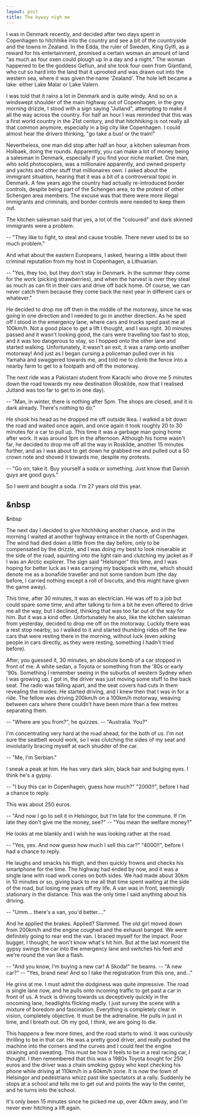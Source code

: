 ```yaml
---
layout: post
title: The byway nigh me
---
```


I was in Denmark recently, and decided after two days spent in Copenhagen to hitchhike into the country and see a bit of the countryside and the towns in Zealand. In the Edda, the ruler of Sweden, King Gylfi, as a reward for his entertainment, promised a certain woman an amount of land "as much as four oxen could plough up in a day and a night." The woman happened to be the goddess Gefiun, and she took four oxen from Giantland, who cut so hard into the land that it uprooted and was drawn out into the western sea, where it was given the name 'Zealand'. The hole left became a lake: either Lake Malar or Lake Valern.

I was told that it rains a lot in Denmark and is quite windy. And so on a windswept shoulder of the main highway out of Copenhagen, in the grey morning drizzle, I stood with a sign saying "Jutland", attempting to make it all the way across the country. For half an hour I was reminded that this was a first world country in the 21st century, and that hitchhiking is not really all that common anymore, especially in a big city like Copenhagen. I could almost hear the drivers thinking, "go take a bus! or the train!"

Nevertheless, one man did stop after half an hour, a kitchen salesman from Holbaek, doing the rounds. Apparently, you can make a lot of money being a salesman in Denmark, especially if you find your niche market. One man, who sold photocopiers, was a millionaire apparently, and owned property and yachts and other stuff that millionaires own. I asked about the immigrant situation, hearing that it was a bit of a controversial topic in Denmark. A few years ago the country had actually re-introduced border controls, despite being part of the Schengen area, to the protest of other Schengen area members. The excuse was that there were more illegal immigrants and criminals, and border controls were needed to keep them out.

The kitchen salesman said that yes, a lot of the "coloured" and dark skinned immigrants were a problem.

-- "They like to fight, to steal and cause trouble. There never used to be so much problem."

And what about the eastern Europeans, I asked, hearing a little about their criminal reputation from my host in Copenhagen, a Lithuanian.

-- "Yes, they too, but they don't stay in Denmark. In the summer they come for the work (picking strawberries), and when the harvest is over they steal as much as can fit in their cars and drive off back home. Of course, we can never catch them because they come back the next year in different cars or whatever."

He decided to drop me off then in the middle of the motorway, since he was going in one direction and I needed to go in another direction. As he sped off I stood in the emergency lane, where cars and trucks sped past me at 100km/h. Not a good place to get a lift I thought, and I was right. 30 minutes passed and it wasn't looking good, the cars were travelling too fast to stop, and it was too dangerous to stay, so I hopped onto the other lane and started walking. Unfortunately, it wasn't an exit, it was a ramp onto another motorway! And just as I began cursing a policeman pulled over in his Yamaha and swaggered towards me, and told me to climb the fence into a nearby farm to get to a footpath and off the motorway.

The next ride was a Pakistani student from Karachi who drove me 5 minutes down the road towards my new destination (Roskilde, now that I realised Jutland was too far to get to in one day).

-- "Man, in winter, there is nothing after 5pm. The shops are closed, and it is dark already. There's nothing to do."

He shook his head as he dropped me off outside Ikea. I walked a bit down the road and waited once again, and once again it took roughly 20 to 30 minutes for a car to pull up. This time it was a garbage man going home after work. It was around 1pm in the afternoon. Although his home wasn't far, he decided to drop me off all the way in Roskilde, another 15 minutes further, and as I was about to get down he grabbed me and pulled out a 50 crown note and shoved it towards me, despite my protests.

-- "Go on, take it. Buy yourself a soda or something. Just know that Danish guys are good guys."

So I went and bought a soda. I'm 27 years old this year.

&nbsp
---
&nbsp  

The next day I decided to give hitchhiking another chance, and in the morning I waited at another highway entrance in the north of Copenhagen. The wind had died down a little from the day before, only to be compensated by the drizzle, and I was doing my best to look miserable at the side of the road, squinting into the light rain and clutching my jacket as if I was an Arctic explorer. The sign said "Helsingor" this time, and I was hoping for better luck as I was carrying my backpack with me, which should denote me as a bonafide traveller and not some random bum (the day before, I carried nothing except a roll of biscuits, and this might have given the game away).

This time, after 30 minutes, it was an electrician. He was off to a job but could spare some time, and after talking to him a bit he even offered to drive me all the way, but I declined, thinking that was too far out of the way for him. But it was a kind offer. Unfortunately he also, like the kitchen salesman from yesterday, decided to drop me off on the motorway. Luckily there was a rest stop nearby, so I walked to it and started thumbing rides off the few cars that were resting there in the morning, without luck (even asking people in cars directly, as they were resting, something I hadn't tried before).

After, you guessed it, 30 minutes, an absolute bomb of a car stopped in front of me. A white sedan, a Toyota or something from the '80s or early '90s. Something I remember seeing in the suburbs of western Sydney when I was growing up. I got in, the driver was just moving some stuff to the back seat. The radio was falling apart, and the seat covers had cuts in them revealing the insides. He started driving, and I knew then that I was in for a ride. The fellow was driving 200km/h on a 100km/h motorway, weaving between cars where there couldn't have been more than a few metres separating them.

-- "Where are you from?", he quizzes.
-- "Australia. You?"

I'm concentrating very hard at the road ahead, for the both of us. I'm not sure the seatbelt would work, so I was clutching the sides of my seat and involutarily bracing myself at each shudder of the car.

-- "Me, I'm Serbian."

I sneak a peak at him. He has very dark skin, black hair and bulging eyes. I think he's a gypsy.

-- "I buy this car in Copenhagen, guess how much?" "2000!!", before I had a chance to reply.

This was about 250 euros.

-- "And now I go to sell it in Helsingor, but I'm late for the commune. If I'm late they don't give me the money, see?"
-- "You mean the welfare money?"

He looks at me blankly and I wish he was looking rather at the road.

-- "Yes, yes. And now guess how much I sell this car?" "4000!!", before I had a chance to reply.

He laughs and smacks his thigh, and then quickly frowns and checks his smartphone for the time. The highway had ended by now, and it was a single lane with road work cones on both sides. We had made about 30km in 10 minutes or so, giving back to me all that time spent waiting at the side of the road, but losing me years off my life. A van was in front, seemingly stationary in the distance. This was the only time I said anything about his driving.

-- "Umm... there's a van, you'd better...."

And he applied the brakes. Applied? Slammed. The old girl moved down from 200km/h and the engine coughed and the exhaust banged. We were definitely going to rear end the van. I braced myself for the impact. Poor bugger, I thought, he won't know what's hit him. But at the last moment the gypsy swings the car into the emergency lane and switches his feet and we're round the van like a flash.

-- "And you know, I'm buying a new car! A Skoda!" he beams.
-- "A new car?"
-- "Yes, brand new! And so I take the registration from this one, and..."

He grins at me. I must admit the dodginess was quite impressive. The road is single lane now, and he pulls onto incoming traffic to get past a car in front of us. A truck is driving towards us deceptively quickly in the oncoming lane, headlights flicking madly. I just survey the scene with a mixture of boredom and fascination. Everything is completely clear in vision, completely objective. It must be the adrenaline. He pulls in just in time, and I breath out. Oh my god, I think, we are going to die.

This happens a few more times, and the road starts to wind. It was curiously thrilling to be in that car. He was a pretty good driver, and really pushed the machine into the corners and the curves and I could feel the engine straining and sweating. This must be how it feels to be in a real racing car, I thought. I then remembered that this was a 1980s Toyota bought for 250 euros and the driver was a chain smoking gypsy who kept checking his phone while driving at 110km/h in a 60km/h zone. It is now the town of Helsingor and pedestrians whizz past like spectators at a rally. Suddenly he stops at a school and tells me to get out and points the way to the center, and he turns into the school.

It's only been 15 minutes since he picked me up, over 40km away, and I'm never ever hitching a lift again.
